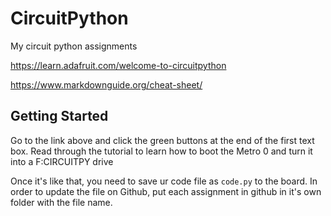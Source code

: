 # CircuitPython
My circuit python assignments

https://learn.adafruit.com/welcome-to-circuitpython

https://www.markdownguide.org/cheat-sheet/

## Getting Started
Go to the link above and click the green buttons at the end of the first text box. Read through the tutorial to learn how to boot the Metro 0 and turn it into a F:CIRCUITPY drive

Once it's like that, you need to save ur code file as `code.py` to the board. In order to update the file on Github, put each assignment in github in it's own folder with the file name. 
